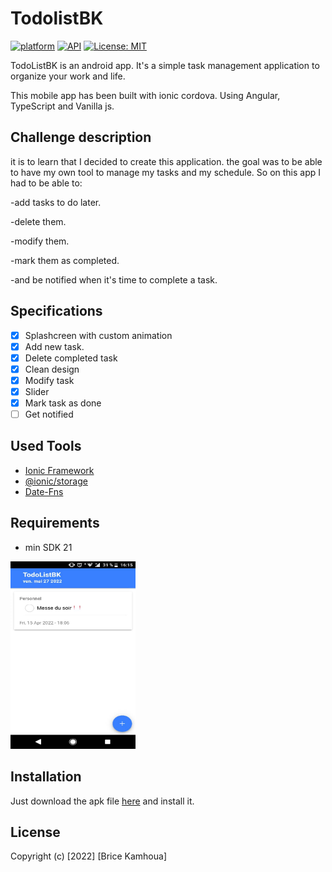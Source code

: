 # TodolistBK

[![platform](https://img.shields.io/badge/platform-Android-yellow.svg)](https://www.android.com)
[![API](https://img.shields.io/badge/API-21%2B-brightgreen.svg?style=plastic)](https://android-arsenal.com/api?level=21)
[![License: MIT](https://img.shields.io/badge/License-MIT-red.svg)](https://opensource.org/licenses/MIT)

TodoListBK is an android app. It's a simple task management application to organize your work and life.

This mobile app has been built with ionic cordova. Using Angular, TypeScript and Vanilla js.

<a name="description"></a>

## Challenge description

it is to learn that I decided to create this application. the goal was to be able to have my own tool to manage my tasks and my schedule. So on this app I had to be able to: 

-add tasks to do later.

-delete them. 

-modify them.

-mark them as completed.

-and be notified when it's time to complete a task.

<a name="specifications"></a>

## Specifications

- [x] Splashcreen with custom animation
- [x] Add new task.
- [x] Delete completed task
- [x] Clean design
- [x] Modify task
- [x] Slider
- [x] Mark task as done 
- [ ] Get notified

<a name="tools"></a>

## Used Tools

- [Ionic Framework](https://ionicframework.com)
- [@ionic/storage](https://ionicframework.com/docs/angular/storage)
- [Date-Fns](https://date-fns.org/)

<a name="requirements"></a>

## Requirements

- min SDK 21

<a name="images"></a>
<img src="https://github.com/bricekk/todolistbk/blob/master/imgReadme/2.jpeg" width="200" height="300"/>

<a name="installation"></a>

## Installation

Just download the apk file [here]() and install it.

<a name="license"></a>

## License

Copyright (c) [2022] [Brice Kamhoua]
